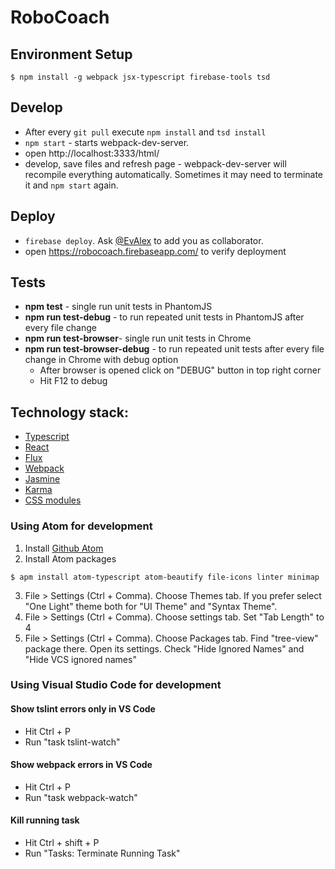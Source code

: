 ﻿# RoboCoach

## Environment Setup
```shell
$ npm install -g webpack jsx-typescript firebase-tools tsd
```

## Develop
* After every `git pull` execute `npm install` and `tsd install`
* `npm start` - starts webpack-dev-server.
* open http://localhost:3333/html/
* develop, save files and refresh page - webpack-dev-server will recompile everything automatically. Sometimes it may need to terminate it and `npm start` again.

## Deploy
* `firebase deploy`. Ask [@EvAlex](https://github.com/evalex/) to add you as collaborator.
* open https://robocoach.firebaseapp.com/ to verify deployment


## Tests
* **npm test** - single run unit tests in PhantomJS
* **npm run test-debug** - to run repeated unit tests in PhantomJS after every file change
* **npm run test-browser**- single run unit tests in Chrome
* **npm run test-browser-debug** - to run repeated unit tests after every file change in Chrome with debug option
    * After browser is opened click on "DEBUG" button in top right corner
    * Hit F12 to debug


## Technology stack:
* [Typescript](https://github.com/Microsoft/TypeScript)
* [React](https://github.com/facebook/react)
* [Flux](https://github.com/facebook/flux)
* [Webpack](https://github.com/webpack/webpack)
* [Jasmine](https://github.com/jasmine/jasmine)
* [Karma](https://github.com/karma-runner/karma)
* [CSS modules](https://github.com/css-modules/css-modules)


### Using Atom for development
1. Install [Github Atom](https://atom.io/)
2. Install Atom packages
```shell
$ apm install atom-typescript atom-beautify file-icons linter minimap
```
3. File > Settings (Ctrl + Comma). Choose Themes tab. If you prefer select "One Light" theme both for "UI Theme" and "Syntax Theme".
4. File > Settings (Ctrl + Comma). Choose settings tab. Set "Tab Length" to 4
5. File > Settings (Ctrl + Comma). Choose Packages tab. Find "tree-view" package there. Open its settings. Check "Hide Ignored Names" and "Hide VCS ignored names"

### Using Visual Studio Code for development
#### Show tslint errors only in VS Code
* Hit Ctrl + P
* Run "task tslint-watch"

#### Show webpack errors in VS Code
* Hit Ctrl + P
* Run "task webpack-watch"

#### Kill running task
* Hit Ctrl + shift + P
* Run "Tasks: Terminate Running Task"
